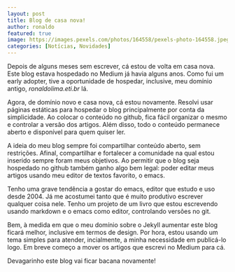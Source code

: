 ```yaml
---
layout: post
title: Blog de casa nova!
author: ronaldo
featured: true
image: https://images.pexels.com/photos/164558/pexels-photo-164558.jpeg?auto=compress&cs=tinysrgb&dpr=3&h=750&w=1260
categories: [Notícias, Novidades]
---
```


Depois de alguns meses sem escrever, cá estou de volta em casa
nova. Este blog estava hospedado no Medium já havia alguns anos. Como
fui um early adopter, tive a oportunidade de hospedar, inclusive, meu
domínio antigo, _ronaldolima.eti.br_ lá.

Agora, de domínio novo e casa nova, cá estou novamente. Resolvi usar
páginas estáticas para hospedar o blog principalmente por conta da
simplicidade. Ao colocar o conteúdo no github, fica fácil organizar o
mesmo e controlar a versão dos artigos. Além disso, todo o conteúdo
permanece aberto e disponível para quem quiser ler.

A ideia do meu blog sempre foi compartilhar conteúdo aberto, sem
restrições. Afinal, compartilhar e fortalecer a comunidade na qual
estou inserido sempre foram meus objetivos. Ao permitir que o blog
seja hospedado no github também ganho algo bem legal: poder editar
meus artigos usando meu editor de textos favorito, o emacs.

Tenho uma grave tendência a gostar do emacs, editor que estudo e uso
desde 2004. Já me acostumei tanto que é muito produtivo escrever
qualquer coisa nele. Tenho um projeto de um livro que estou escrevendo
usando markdown e o emacs como editor, controlando versões no git.

Bem, à medida em que o meu domínio sobre o Jekyll aumentar este blog
ficará melhor, inclusive em termos de design. Por hora, estou usando
um tema simples para atender, incialmente, a minha necessidade em
publicá-lo logo. Em breve começo a mover os artigos que escrevi no
Medium para cá.

Devagarinho este blog vai ficar bacana novamente!
